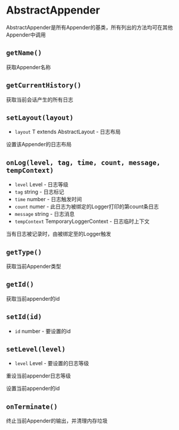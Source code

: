 # AbstractAppender

AbstractAppender是所有Appender的基类，所有列出的方法均可在其他Appender中调用

## `getName()`

获取Appender名称

## `getCurrentHistory()`

获取当前会话产生的所有日志

## `setLayout(layout)`  <Badge type="tip" text="1.4.0 +" />

- `layout` T extends AbstractLayout - 日志布局

设置该Appender的日志布局

## `onLog(level, tag, time, count, message, tempContext)`

- `level` Level - 日志等级
- `tag` string - 日志标记
- `time` number - 日志触发时间
- `count` numer - 此日志为被绑定的Logger打印的第count条日志
- `message` string - 日志消息
- `tempContext` TemporaryLoggerContext - 日志临时上下文

当有日志被记录时，由被绑定至的Logger触发

## `getType()`

获取当前Appender类型

## `getId()`

获取当前appender的id

## `setId(id)`

- `id` number - 要设置的id

## `setLevel(level)`

- `level` Level - 要设置的日志等级

重设当前appender日志等级

设置当前appender的id

## `onTerminate()`

终止当前Appender的输出，并清理内存垃圾